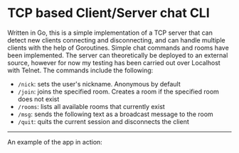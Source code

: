 # TCP based Client/Server chat CLI

Written in Go, this is a simple implementation of a TCP server that can detect new clients connecting and disconnecting, and can handle multiple clients with the help of Goroutines. Simple chat commands and rooms have been implemented. The server can theoretically be deployed to an external source, however for now my testing has been carried out over Localhost with Telnet. The commands include the following: <br>

* `/nick`: sets the user's nickname. Anonymous by default
* `/join`: joins the specified room. Creates a room if the specified room does not exist
* `/rooms`: lists all available rooms that currently exist
* `/msg`: sends the following text as a broadcast message to the room
* `/quit`: quits the current session and disconnects the client

- - - -

An example of the app in action: 


